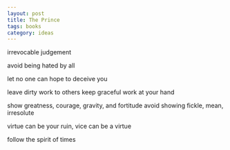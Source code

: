 ```yaml
---
layout: post
title: The Prince
tags: books
category: ideas 
---
```


irrevocable judgement

avoid being hated by all 

let no one can hope to deceive you

leave dirty work to others
keep graceful work at your hand

 show greatness, courage, gravity, and fortitude
avoid showing fickle, mean, irresolute 

virtue can be your ruin, vice can be a virtue 

follow the spirit of times 
